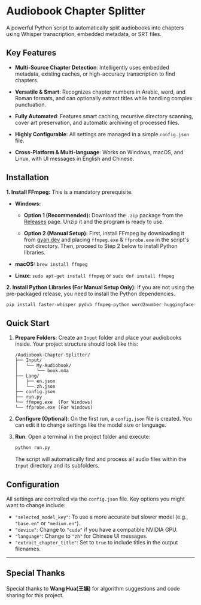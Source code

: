 # Audiobook Chapter Splitter

A powerful Python script to automatically split audiobooks into chapters using Whisper transcription, embedded metadata, or SRT files.

## Key Features

* **Multi-Source Chapter Detection**: Intelligently uses embedded metadata, existing caches, or high-accuracy transcription to find chapters.

* **Versatile & Smart**: Recognizes chapter numbers in Arabic, word, and Roman formats, and can optionally extract titles while handling complex punctuation.

* **Fully Automated**: Features smart caching, recursive directory scanning, cover art preservation, and automatic archiving of processed files.

* **Highly Configurable**: All settings are managed in a simple `config.json` file.

* **Cross-Platform & Multi-language**: Works on Windows, macOS, and Linux, with UI messages in English and Chinese.

## Installation

**1. Install FFmpeg:** This is a mandatory prerequisite.

* **Windows:**

  * **Option 1 (Recommended):** Download the `.zip` package from the [Releases](https://github.com/your-username/your-repository/releases) page. Unzip it and the program is ready to use.

  * **Option 2 (Manual Setup):** First, install FFmpeg by downloading it from [gyan.dev](https://www.gyan.dev/ffmpeg/builds/) and placing `ffmpeg.exe` & `ffprobe.exe` in the script's root directory. Then, proceed to Step 2 below to install Python libraries.

* **macOS:** `brew install ffmpeg`

* **Linux:** `sudo apt-get install ffmpeg` or `sudo dnf install ffmpeg`

**2. Install Python Libraries (For Manual Setup Only):**
If you are not using the pre-packaged release, you need to install the Python dependencies.

```bash
pip install faster-whisper pydub ffmpeg-python word2number huggingface-hub
```

## Quick Start

1. **Prepare Folders**: Create an `Input` folder and place your audiobooks inside. Your project structure should look like this:

   ```
   /Audiobook-Chapter-Splitter/
   ├── Input/
   │   └── My-Audiobook/
   │       └── book.m4a
   ├── Lang/
   │   ├── en.json
   │   └── zh.json
   ├── config.json
   ├── run.py
   └── ffmpeg.exe  (For Windows)
   └── ffprobe.exe (For Windows)
   ```

2. **Configure (Optional)**: On the first run, a `config.json` file is created. You can edit it to change settings like the model size or language.

3. **Run**: Open a terminal in the project folder and execute:
   ```bash
   python run.py
   ```
   The script will automatically find and process all audio files within the `Input` directory and its subfolders.

## Configuration

All settings are controlled via the `config.json` file. Key options you might want to change include:

* `"selected_model_key"`: To use a more accurate but slower model (e.g., `"base.en"` or `"medium.en"`).
* `"device"`: Change to `"cuda"` if you have a compatible NVIDIA GPU.
* `"language"`: Change to `"zh"` for Chinese UI messages.
* `"extract_chapter_title"`: Set to `true` to include titles in the output filenames.

---

## Special Thanks

Special thanks to **Wang Hua(王婳)** for algorithm suggestions and code sharing for this project.
